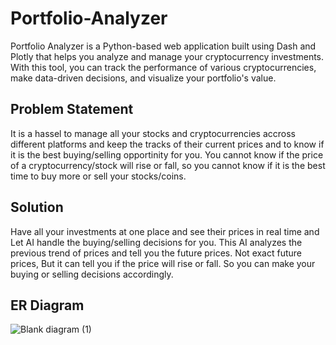 # Portfolio-Analyzer
Portfolio Analyzer is a Python-based web application built using Dash and Plotly that helps you analyze and manage your cryptocurrency investments. With this tool, you can track the performance of various cryptocurrencies, make data-driven decisions, and visualize your portfolio's value.

## Problem Statement
It is a hassel to manage all your stocks and cryptocurrencies accross different platforms and keep the tracks of their current prices and to know if it is the best buying/selling opportinity for you. You cannot know if the price of a cryptocurrency/stock will rise or fall, so you cannot know if it is the best time to buy more or sell your stocks/coins.

## Solution
Have all your investments at one place and see their prices in real time and Let AI handle the buying/selling decisions for you. This AI analyzes the previous trend of prices and tell you the future prices. Not exact future prices, But it can tell you if  the price will rise or fall. So you can make your buying or selling decisions accordingly.

## ER Diagram

![Blank diagram (1)](https://github.com/Mrinal-exe/Portfolio-Analyzer/assets/73127958/65808a43-c050-4919-9cda-06a87f6d7a9a)
